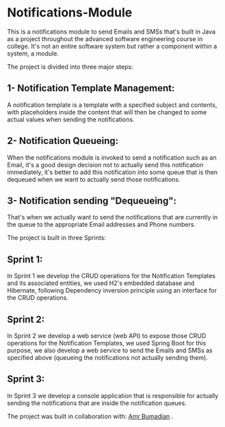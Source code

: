 # Notifications-Module
This is a notifications module to send Emails and SMSs that's built in Java as a project throughout the advanced software engineering course in college.
It's not an entire software system but rather a component within a system, a module.

The project is divided into three major steps:

## 1- Notification Template Management:
A notification template is a template with a specified subject and contents, with placeholders inside the content that will then be changed to some actual values when sending the notifications.

## 2- Notification Queueing:
When the notifications module is invoked to send a notification such as an Email, it's a good design decision not to actually send this notification immediately, it's better to add this notification into some queue that is then dequeued when we want to actually send those notifications.

## 3- Notification sending "Dequeueing":
That's when we actually want to send the notifications that are currently in the queue to the appropriate Email addresses and Phone numbers.

The project is built in three Sprints:
## Sprint 1:
In Sprint 1 we develop the CRUD operations for the Notification Templates and its associated entities, we used H2's embedded database and Hibernate, following Dependency inversion principle using an interface for the CRUD operations.

## Sprint 2:
In Sprint 2 we develop a web service (web API) to expose those CRUD operations for the Notification Templates, we used Spring Boot for this purpose, we also develop a web service to send the Emails and SMSs as specified above (queueing the notifications not actually sending them).

## Sprint 3:
In Sprint 3 we develop a console application that is responsible for actually sending the notifications that are inside the notification queues.

The project was built in collaboration with: [Amr Bumadian](https://github.com/AmrBumadian) .

